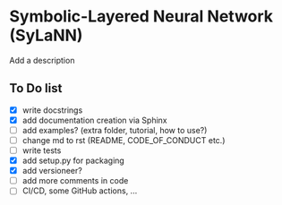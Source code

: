 # Symbolic-Layered Neural Network (SyLaNN)

Add a description

## To Do list

- [x] write docstrings
- [x] add documentation creation via Sphinx
- [ ] add examples? (extra folder, tutorial, how to use?)
- [ ] change md to rst (README, CODE_OF_CONDUCT etc.)
- [ ] write tests
- [x] add setup.py for packaging
- [x] add versioneer?
- [ ] add more comments in code
- [ ] CI/CD, some GitHub actions, ...